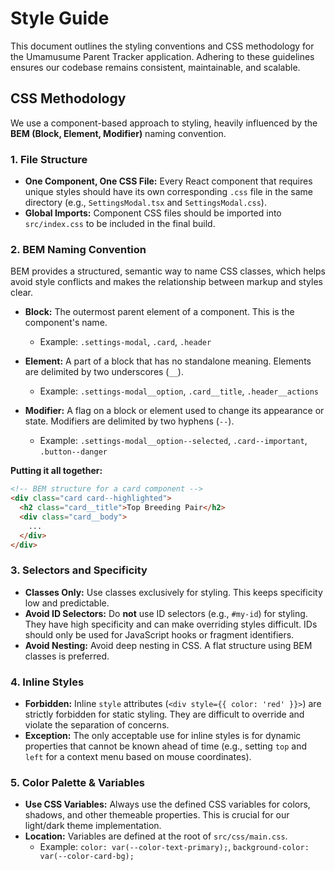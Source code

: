 # Style Guide

This document outlines the styling conventions and CSS methodology for the Umamusume Parent Tracker application. Adhering to these guidelines ensures our codebase remains consistent, maintainable, and scalable.

## CSS Methodology

We use a component-based approach to styling, heavily influenced by the **BEM (Block, Element, Modifier)** naming convention.

### 1. File Structure

-   **One Component, One CSS File:** Every React component that requires unique styles should have its own corresponding `.css` file in the same directory (e.g., `SettingsModal.tsx` and `SettingsModal.css`).
-   **Global Imports:** Component CSS files should be imported into `src/index.css` to be included in the final build.

### 2. BEM Naming Convention

BEM provides a structured, semantic way to name CSS classes, which helps avoid style conflicts and makes the relationship between markup and styles clear.

-   **Block:** The outermost parent element of a component. This is the component's name.
    -   Example: `.settings-modal`, `.card`, `.header`

-   **Element:** A part of a block that has no standalone meaning. Elements are delimited by two underscores (`__`).
    -   Example: `.settings-modal__option`, `.card__title`, `.header__actions`

-   **Modifier:** A flag on a block or element used to change its appearance or state. Modifiers are delimited by two hyphens (`--`).
    -   Example: `.settings-modal__option--selected`, `.card--important`, `.button--danger`

**Putting it all together:**

```html
<!-- BEM structure for a card component -->
<div class="card card--highlighted">
  <h2 class="card__title">Top Breeding Pair</h2>
  <div class="card__body">
    ...
  </div>
</div>
```

### 3. Selectors and Specificity

-   **Classes Only:** Use classes exclusively for styling. This keeps specificity low and predictable.
-   **Avoid ID Selectors:** Do **not** use ID selectors (e.g., `#my-id`) for styling. They have high specificity and can make overriding styles difficult. IDs should only be used for JavaScript hooks or fragment identifiers.
-   **Avoid Nesting:** Avoid deep nesting in CSS. A flat structure using BEM classes is preferred.

### 4. Inline Styles

-   **Forbidden:** Inline `style` attributes (`<div style={{ color: 'red' }}>`) are strictly forbidden for static styling. They are difficult to override and violate the separation of concerns.
-   **Exception:** The only acceptable use for inline styles is for dynamic properties that cannot be known ahead of time (e.g., setting `top` and `left` for a context menu based on mouse coordinates).

### 5. Color Palette & Variables

-   **Use CSS Variables:** Always use the defined CSS variables for colors, shadows, and other themeable properties. This is crucial for our light/dark theme implementation.
-   **Location:** Variables are defined at the root of `src/css/main.css`.
    -   Example: `color: var(--color-text-primary);`, `background-color: var(--color-card-bg);`